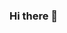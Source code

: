 ### Hi there 👋

<!--
[![Xtotdam's GitHub stats](https://github-readme-stats.vercel.app/api?username=xtotdam&count_private=true&hide=contribs)](https://github.com/anuraghazra/github-readme-stats)
[![Top Langs](https://github-readme-stats.vercel.app/api/top-langs/?username=xtotdam&layout=compact&langs_count=6)](https://github.com/anuraghazra/github-readme-stats)
-->

<!--
**xtotdam/xtotdam** is a ✨ _special_ ✨ repository because its `README.md` (this file) appears on your GitHub profile.

Here are some ideas to get you started:

- 🔭 I’m currently working on ...
- 🌱 I’m currently learning ...
- 👯 I’m looking to collaborate on ...
- 🤔 I’m looking for help with ...
- 💬 Ask me about ...
- 📫 How to reach me: ...
- 😄 Pronouns: ...
- ⚡ Fun fact: ...
-->
